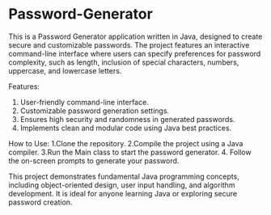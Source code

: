 # Password-Generator

This is a Password Generator application written in Java, designed to create secure and customizable passwords. The project features an interactive command-line interface where users can specify preferences for password complexity, such as length, inclusion of special characters, numbers, uppercase, and lowercase letters.

Features:
1. User-friendly command-line interface.
2. Customizable password generation settings.
3. Ensures high security and randomness in generated passwords.
4. Implements clean and modular code using Java best practices.
   
How to Use:
1.Clone the repository.
2.Compile the project using a Java compiler.
3.Run the Main class to start the password generator.
4. Follow the on-screen prompts to generate your password.

This project demonstrates fundamental Java programming concepts, including object-oriented design, user input handling, and algorithm development. It is ideal for anyone learning Java or exploring secure password creation.
